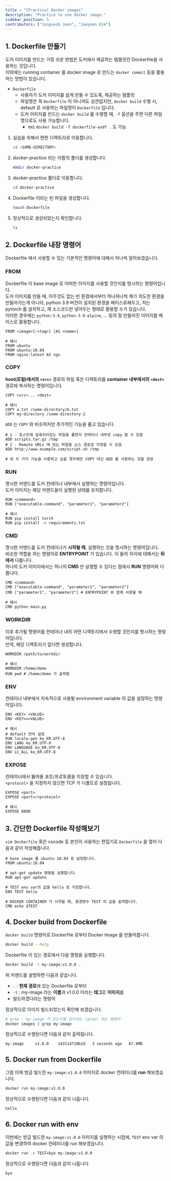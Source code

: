 ```yaml
---
title : "[Practice] Docker images"
description: "Practice to use docker image."
sidebar_position: 5
contributors: ["Jongseob Jeon", "Jaeyeon Kim"]
---
```


## 1. Dockerfile 만들기

도커 이미지를 만드는 가장 쉬운 방법은 도커에서 제공하는 템플릿인 Dockerfile을 사용하는 것입니다.  
이외에는 running container 를 docker image 로 만드는 `docker commit` 등을 활용하는 방법이 있습니다.

- `Dockerfile`
  - 사용자가 도커 이미지를 쉽게 만들 수 있도록, 제공하는 템플릿
  - 파일명은 꼭 `Dockerfile` 이 아니어도 상관없지만, `docker build` 수행 시, default 로 사용하는 파일명이 `Dockerfile` 입니다.
  - 도커 이미지를 만드는 `docker build` 를 수행할 때, `-f` 옵션을 주면 다른 파일명으로도 사용 가능합니다.
    - ex) `docker build -f dockerfile-asdf .` 도 가능

1. 실습을 위해서 편한 디렉토리로 이동합니다.

    ```bash
    cd <SOME-DIRECTORY>
    ```

2. docker-practice 라는 이름의 폴더를 생성합니다.

    ```bash
    mkdir docker-practice
    ```

3. docker-practice 폴더로 이동합니다.

    ```bash
    cd docker-practice
    ```

4. Dockerfile 이라는 빈 파일을 생성합니다.

    ```bash
    touch Dockerfile
    ```

5. 정상적으로 생성되었는지 확인합니다.

    ```bash
    ls
    ```

## 2. Dockerfile 내장 명령어

Dockerfile 에서 사용할 수 있는 기본적인 명령어에 대해서 하나씩 알아보겠습니다.

### FROM

Dockerfile 이 base image 로 어떠한 이미지를 사용할 것인지를 명시하는 명령어입니다.  
도커 이미지를 만들 때, 아무것도 없는 빈 환경에서부터 하나하나씩 제가 의도한 환경을 만들어가는게 아니라, python 3.9 버전이 설치된 환경을 베이스로해두고, 저는 pytorch 를 설치하고, 제 소스코드만 넣어두는 형태로 활용할 수가 있습니다.  
이러한 경우에는 `python:3.9`, `python-3.9-alpine`, ... 등의 잘 만들어진 이미지를 베이스로 활용합니다.

```docker
FROM <image>[:<tag>] [AS <name>]

# 예시
FROM ubuntu
FROM ubuntu:18.04
FROM nginx:latest AS ngx
```

### COPY

**host(로컬)에서의 `<src>`** 경로의 파일 혹은 디렉토리를 **container 내부에서의 `<dest>`** 경로에 복사하는 명령어입니다.

```docker
COPY <src>... <dest>

# 예시
COPY a.txt /some-directory/b.txt
COPY my-directory /some-directory-2
```

`ADD` 는 `COPY` 와 비슷하지만 추가적인 기능을 품고 있습니다.

```docker
# 1 - 호스트에 압축되어있는 파일을 풀면서 컨테이너 내부로 copy 할 수 있음
ADD scripts.tar.gz /tmp
# 2 - Remote URLs 에 있는 파일을 소스 경로로 지정할 수 있음
ADD http://www.example.com/script.sh /tmp

# 위 두 가지 기능을 사용하고 싶을 경우에만 COPY 대신 ADD 를 사용하는 것을 권장
```

### RUN

명시한 커맨드를 도커 컨테이너 내부에서 실행하는 명령어입니다.  
도커 이미지는 해당 커맨드들이 실행된 상태를 유지합니다.

```docker
RUN <command>
RUN ["executable-command", "parameter1", "parameter2"]

# 예시
RUN pip install torch
RUN pip install -r requirements.txt
```

### CMD

명시한 커맨드를 도커 컨테이너가 **시작될 때**, 실행하는 것을 명시하는 명령어입니다.  
비슷한 역할을 하는 명령어로 **ENTRYPOINT** 가 있습니다. 이 둘의 차이에 대해서는 **뒤에서** 다룹니다.  
하나의 도커 이미지에서는 하나의 **CMD** 만 실행할 수 있다는 점에서 **RUN** 명령어와 다릅니다.

```docker
CMD <command>
CMD ["executable-command", "parameter1", "parameter2"]
CMD ["parameter1", "parameter2"] # ENTRYPOINT 와 함께 사용될 때

# 예시
CMD python main.py
```

### WORKDIR

이후 추가될 명령어를 컨테이너 내의 어떤 디렉토리에서 수행할 것인지를 명시하는 명령어입니다.  
만약, 해당 디렉토리가 없다면 생성합니다.

```docker
WORKDIR /path/to/workdir

# 예시
WORKDIR /home/demo
RUN pwd # /home/demo 가 출력됨
```

### ENV

컨테이너 내부에서 지속적으로 사용될 environment variable 의 값을 설정하는 명령어입니다.

```docker
ENV <KEY> <VALUE>
ENV <KEY>=<VALUE>

# 예시
# default 언어 설정
RUN locale-gen ko_KR.UTF-8
ENV LANG ko_KR.UTF-8
ENV LANGUAGE ko_KR.UTF-8
ENV LC_ALL ko_KR.UTF-8
```

### EXPOSE

컨테이너에서 뚫어줄 포트/프로토콜을 지정할 수 있습니다.  
`<protocol>` 을 지정하지 않으면 TCP 가 디폴트로 설정됩니다.

```docker
EXPOSE <port>
EXPOSE <port>/<protocol>

# 예시
EXPOSE 8080
```

## 3. 간단한 Dockerfile 작성해보기

`vim Dockerfile` 혹은 vscode 등 본인이 사용하는 편집기로 `Dockerfile` 을 열어 다음과 같이 작성해줍니다.

```docker
# base image 를 ubuntu 18.04 로 설정합니다.
FROM ubuntu:18.04

# apt-get update 명령을 실행합니다.
RUN apt-get update

# TEST env var의 값을 hello 로 지정합니다.
ENV TEST hello

# DOCKER CONTAINER 가 시작될 때, 환경변수 TEST 의 값을 출력합니다.
CMD echo $TEST
```

## 4. Docker build from Dockerfile

`docker build` 명령어로 Dockerfile 로부터 Docker Image 를 만들어봅니다.

```bash
docker build --help
```

Dockerfile 이 있는 경로에서 다음 명령을 실행합니다.

```bash
docker build -t my-image:v1.0.0 .
```

위 커맨드를 설명하면 다음과 같습니다.

- `.` : **현재 경로**에 있는 Dockerfile 로부터
- `-t` : my-image 라는 **이름**과 v1.0.0 이라는 **태그**로 **이미지**를
- 빌드하겠다라는 명령어

정상적으로 이미지 빌드되었는지 확인해 보겠습니다.

```bash
# grep : my-image 가 있는지를 잡아내는 (grep) 하는 명령어
docker images | grep my-image
```

정상적으로 수행된다면 다음과 같이 출력됩니다.

```text
my-image     v1.0.0    143114710b2d   3 seconds ago   87.9MB
```

## 5. Docker run from Dockerfile

그럼 이제 방금 빌드한 `my-image:v1.0.0` 이미지로 docker 컨테이너를 **run** 해보겠습니다.

```bash
docker run my-image:v1.0.0
```

정상적으로 수행된다면 다음과 같이 나옵니다.

```text
hello
```

## 6. Docker run with env

이번에는 방금 빌드한 `my-image:v1.0.0` 이미지를 실행하는 시점에, `TEST` env var 의 값을 변경하여 docker 컨테이너를 run 해보겠습니다.

```bash
docker run -e TEST=bye my-image:v1.0.0
```

정상적으로 수행된다면 다음과 같이 나옵니다.

```text
bye
```
